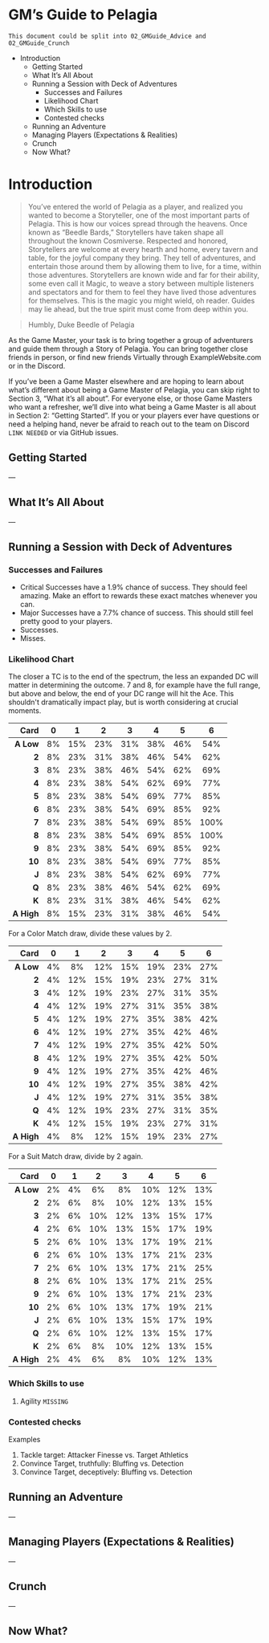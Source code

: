 # GM’s Guide to Pelagia

`This document could be split into 02_GMGuide_Advice and 02_GMGuide_Crunch`

<!-- MarkdownTOC -->

- Introduction
  - Getting Started
  - What It’s All About
  - Running a Session with Deck of Adventures
    - Successes and Failures
    - Likelihood Chart
    - Which Skills to use
    - Contested checks
  - Running an Adventure
  - Managing Players \(Expectations & Realities\)
  - Crunch
  - Now What?

<!-- /MarkdownTOC -->


# Introduction

> You’ve entered the world of Pelagia as a player, and realized you wanted to become a
Storyteller, one of the most important parts of Pelagia. This is how our voices spread
through the heavens. Once known as “Beedle Bards,” Storytellers have taken shape all
throughout the known Cosmiverse.
> Respected and honored, Storytellers are welcome at every hearth and home, every tavern
and table, for the joyful company they bring. They tell of adventures, and entertain
those around them by allowing them to live, for a time, within those adventures.
Storytellers are known wide and far for their ability, some even call it Magic, to weave
a story between multiple listeners and spectators and for them to feel they have lived
those adventures for themselves.
> This is the magic you might wield, oh reader. Guides may lie ahead, but the true spirit
must come from deep within you.

> Humbly,
> Duke Beedle of Pelagia

As the Game Master, your task is to bring together a group of adventurers and guide them
through a Story of Pelagia. You can bring together close friends in person, or find new
friends Virtually through ExampleWebsite.com or in the Discord.

If you’ve been a Game Master elsewhere and are hoping to learn about what’s different
about being a Game Master of Pelagia, you can skip right to Section 3, “What it’s all
about”. For everyone else, or those Game Masters who want a refresher, we’ll dive into
what being a Game Master is all about in Section 2: “Getting Started”. If you or your
players ever have questions or need a helping hand, never be afraid to reach out to the
team on Discord `LINK NEEDED` or via GitHub issues.


## Getting Started

—

## What It’s All About

—

## Running a Session with Deck of Adventures

### Successes and Failures

- Critical Successes have a 1.9% chance of success. They should feel amazing. Make an 
  effort to rewards these exact matches whenever you can.
- Major Successes have a 7.7% chance of success. This should still feel pretty good to
  your players. 
- Successes.
- Misses.

### Likelihood Chart

The closer a TC is to the end of the spectrum, the less an expanded DC will matter in 
determining the outcome. 7 and 8, for example have the full range, but above and below, 
the end of your DC range will hit the Ace. This shouldn't dramatically impact play, 
but is worth considering at crucial moments.

| **Card** | **0**| **1** | **2** | **3** | **4** | **5** | **6**  |
|      ---:| :---:| :---: | :---: | :---: | :---: | :---: | :---:  |
| **A Low**| 8%   | 15%   | 23%   | 31%   | 38%   | 46%   | 54%    |
| **2**    | 8%   | 23%   | 31%   | 38%   | 46%   | 54%   | 62%    |
| **3**    | 8%   | 23%   | 38%   | 46%   | 54%   | 62%   | 69%    |
| **4**    | 8%   | 23%   | 38%   | 54%   | 62%   | 69%   | 77%    |
| **5**    | 8%   | 23%   | 38%   | 54%   | 69%   | 77%   | 85%    |
| **6**    | 8%   | 23%   | 38%   | 54%   | 69%   | 85%   | 92%    |
| **7**    | 8%   | 23%   | 38%   | 54%   | 69%   | 85%   | 100%   |
| **8**    | 8%   | 23%   | 38%   | 54%   | 69%   | 85%   | 100%   |
| **9**    | 8%   | 23%   | 38%   | 54%   | 69%   | 85%   | 92%    |
| **10**   | 8%   | 23%   | 38%   | 54%   | 69%   | 77%   | 85%    |
| **J**    | 8%   | 23%   | 38%   | 54%   | 62%   | 69%   | 77%    |
| **Q**    | 8%   | 23%   | 38%   | 46%   | 54%   | 62%   | 69%    |
| **K**    | 8%   | 23%   | 31%   | 38%   | 46%   | 54%   | 62%    |
| **A High**|8%   | 15%   | 23%   | 31%   | 38%   | 46%   | 54%    |

For a Color Match draw, divide these values by 2.

| **Card** | **0**| **1** | **2** | **3** | **4** | **5** | **6**  |
|      ---:| :---:| :---: | :---: | :---: | :---: | :---: | :---:  |
| **A Low**| 4%   | 8%    | 12%   | 15%   | 19%   | 23%   | 27%    |
| **2**    | 4%   | 12%   | 15%   | 19%   | 23%   | 27%   | 31%    |
| **3**    | 4%   | 12%   | 19%   | 23%   | 27%   | 31%   | 35%    |
| **4**    | 4%   | 12%   | 19%   | 27%   | 31%   | 35%   | 38%    |
| **5**    | 4%   | 12%   | 19%   | 27%   | 35%   | 38%   | 42%    |
| **6**    | 4%   | 12%   | 19%   | 27%   | 35%   | 42%   | 46%    |
| **7**    | 4%   | 12%   | 19%   | 27%   | 35%   | 42%   | 50%    |
| **8**    | 4%   | 12%   | 19%   | 27%   | 35%   | 42%   | 50%    |
| **9**    | 4%   | 12%   | 19%   | 27%   | 35%   | 42%   | 46%    |
| **10**   | 4%   | 12%   | 19%   | 27%   | 35%   | 38%   | 42%    |
| **J**    | 4%   | 12%   | 19%   | 27%   | 31%   | 35%   | 38%    |
| **Q**    | 4%   | 12%   | 19%   | 23%   | 27%   | 31%   | 35%    |
| **K**    | 4%   | 12%   | 15%   | 19%   | 23%   | 27%   | 31%    |
| **A High**|4%   | 8%    | 12%   | 15%   | 19%   | 23%   | 27%    |

For a Suit Match draw, divide by 2 again.

| **Card** | **0**| **1** | **2** | **3** | **4** | **5** | **6**  |
|      ---:| :---:| :---: | :---: | :---: | :---: | :---: | :---:  |
| **A Low**| 2%   | 4%    | 6%    | 8%    | 10%   | 12%   | 13%    |
| **2**    | 2%   | 6%    | 8%    | 10%   | 12%   | 13%   | 15%    |
| **3**    | 2%   | 6%    | 10%   | 12%   | 13%   | 15%   | 17%    |
| **4**    | 2%   | 6%    | 10%   | 13%   | 15%   | 17%   | 19%    |
| **5**    | 2%   | 6%    | 10%   | 13%   | 17%   | 19%   | 21%    |
| **6**    | 2%   | 6%    | 10%   | 13%   | 17%   | 21%   | 23%    |
| **7**    | 2%   | 6%    | 10%   | 13%   | 17%   | 21%   | 25%    |
| **8**    | 2%   | 6%    | 10%   | 13%   | 17%   | 21%   | 25%    |
| **9**    | 2%   | 6%    | 10%   | 13%   | 17%   | 21%   | 23%    |
| **10**   | 2%   | 6%    | 10%   | 13%   | 17%   | 19%   | 21%    |
| **J**    | 2%   | 6%    | 10%   | 13%   | 15%   | 17%   | 19%    |
| **Q**    | 2%   | 6%    | 10%   | 12%   | 13%   | 15%   | 17%    |
| **K**    | 2%   | 6%    | 8%    | 10%   | 12%   | 13%   | 15%    |
| **A High**|2%   | 4%    | 6%    | 8%    | 10%   | 12%   | 13%    |

### Which Skills to use

1. Agility `MISSING`

### Contested checks

Examples
1. Tackle target: Attacker Finesse vs. Target Athletics
2. Convince Target, truthfully: Bluffing vs. Detection
3. Convince Target, deceptively: Bluffing vs. Detection

## Running an Adventure

—

## Managing Players (Expectations & Realities)

—

## Crunch

—

## Now What?
